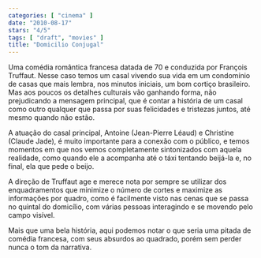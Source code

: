 ```yaml
---
categories: [ "cinema" ]
date: "2010-08-17"
stars: "4/5"
tags: [ "draft", "movies" ]
title: "Domicilio Conjugal"
---
```

Uma comédia romântica francesa datada de 70 e conduzida por François
Truffaut. Nesse caso temos um casal vivendo sua vida em um condomínio
de casas que mais lembra, nos minutos iniciais, um bom cortiço
brasileiro. Mas aos poucos os detalhes culturais vão ganhando forma,
não prejudicando a mensagem principal, que é contar a história de
um casal como outro qualquer que passa por suas felicidades e tristezas
juntos, até mesmo quando não estão.

A atuação do casal principal, Antoine (Jean-Pierre Léaud) e Christine
(Claude Jade), é muito importante para a conexão com o público, e temos
momentos em que nos vemos completamente sintonizados com aquela realidade,
como quando ele a acompanha até o táxi tentando beijá-la e, no final,
ela que pede o beijo.

A direção de Truffaut age e merece nota por sempre se utilizar
dos enquadramentos que minimize o número de cortes e maximize as
informações por quadro, como é facilmente visto nas cenas que se
passa no quintal do domicílio, com várias pessoas interagindo e se
movendo pelo campo visível.

Mais que uma bela história, aqui podemos notar o que seria uma pitada
de comédia francesa, com seus absurdos ao quadrado, porém sem perder
nunca o tom da narrativa.
